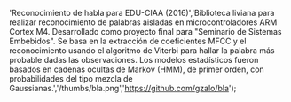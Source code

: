 'Reconocimiento de habla para EDU-CIAA (2016)','Biblioteca liviana para realizar reconocimiento de palabras aisladas en microcontroladores ARM Cortex M4. Desarrollado como proyecto final para "Seminario de Sistemas Embebidos". Se basa en la extracción de coeficientes MFCC y el reconocimiento usando el algoritmo de Viterbi para hallar la palabra más probable dadas las observaciones. Los modelos estadísticos fueron basados en cadenas ocultas de Markov (HMM), de primer orden, con probabilidades del tipo mezcla de Gaussianas.','/thumbs/bla.png','https://github.com/gzalo/bla');
